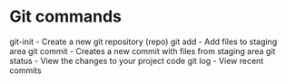 # Git commands

git-init - Create a new git repository (repo)
git add - Add files to staging area
git commit - Creates a new commit with files from staging area
git status - View the changes to your project code
git log - View recent commits